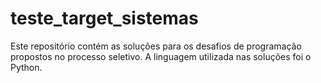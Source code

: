 # teste_target_sistemas
Este repositório contém as soluções para os desafios de programação propostos no processo seletivo. A linguagem utilizada nas soluções foi o Python.
